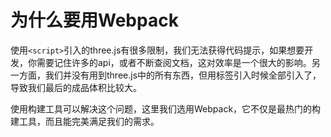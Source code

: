 # 为什么要用Webpack
使用`<script>`引入的three.js有很多限制，我们无法获得代码提示，如果想要开发，你需要记住许多的api，或者不断查阅文档，这对效率是一个很大的影响。另一方面，我们并没有用到three.js中的所有东西，但用标签引入时候全部引入了，导致我们最后的成品体积比较大。

使用构建工具可以解决这个问题，这里我们选用Webpack，它不仅是最热门的构建工具，而且能完美满足我们的需求。